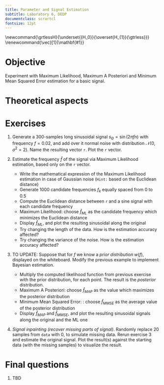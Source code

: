 ```yaml
---
title: Parameter and Signal Estimation
subtitle: Laboratory 6, DEDP
documentclass: scrartcl
fontsize: 12pt
---
```


\newcommand{\grtlessH}{\underset{{H_0}}{\overset{H_{1}}{\gtrless}}}
\renewcommand{\vec}[1]{\mathbf{#1}}


# Objective

Experiment with Maximum Likelihood, Maximum A Posteriori and Minimum Mean
Squared Error estimation for a basic signal.

# Theoretical aspects


# Exercises

1. Generate a 300-samples long sinusoidal signal $s_\Theta = \sin(2 \pi f n)$ with frequency $f = 0.02$,
and add over it normal noise with distribution $\mathcal{N}(0, \sigma^2 = 2)$.
Name the resulting vector `r`. Plot the `r` vector.

2. Estimate the frequency $\hat{f}$ of the signal via Maximum Likelihood estimation,
based only on the `r` vector.
    * Write the mathematical expression of the Maximum Likelihood estimation in case of Gaussian noise (`Hint:` based on the Euclidean distance)
    * Generate 1000 candidate frequencies $f_k$ equally spaced from 0 to 0.5
    * Compute the Euclidean distance between `r` and a sine signal with each candidate frequency
    * Maximum Likelihood: choose $\hat{f}_{ML}$ as the candidate frequency which minimizes the Euclidean distance
    * Display $\hat{f}_{ML}$, and plot the resulting sinusoidal along the original
    * Try changing the length of the data. How is the estimation accuracy affected?
    * Try changing the variance of the noise. How is the estimation accuracy affected?

3. TO UPDATE: Suppose that for $f$ we know a *prior distribution* $w(f)$, displayed on the whiteboard.
Modify the previous example to implement Bayesian estimation.
    * Multiply the computed likelihood function from previous exercise with the prior distribution, for each point.
    The result is the *posterior* distribution.
    * Maximum A Posteriori: choose $\hat{f}_{MAP}$ as the value which maximizes the posterior distribution
    * Minimum Mean Squared Error: : choose $\hat{f}_{MMSE}$ as the average value of the posterior distribution
    * Display $\hat{f}_{MAP}$ and $\hat{f}_{MMSE}$, and plot the resulting sinusoidal signals along the original and the ML one

4. *Signal inpainting (recover missing parts of signal)*. Randomly replace 20 samples from `data` with 0, to simulate missing data. 
Rerun exercise 3 and estimate the original signal. Plot the result(s) against the starting data (with the missing samples) to visualize the result.

# Final questions

1. TBD

